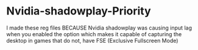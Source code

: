 # Nvidia-shadowplay-Priority
I made these reg files BECAUSE Nvidia shadowplay was causing input lag when you enabled the option which makes it capable of capturing the desktop in games that do not, have FSE (Exclusive Fullscreen Mode)
